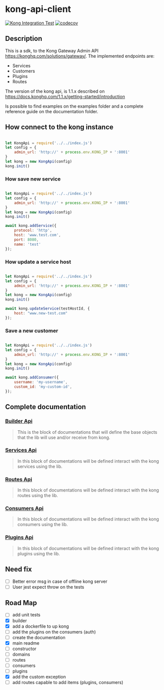 # kong-api-client

[![Kong Integration Test](https://github.com/vitorecomp/kong-api-client/actions/workflows/integration-tests.yml/badge.svg)](https://github.com/vitorecomp/kong-api-client/actions/workflows/integration-tests.yml)
[![codecov](https://codecov.io/gh/vitorecomp/kong-api-client/branch/master/graph/badge.svg)](https://codecov.io/gh/vitorecomp/kong-api-client)

## Description

This is a sdk, to the Kong Gateway Admin API <https://konghq.com/solutions/gateway/>. The implemented endpoints are:

- Services
- Customers
- Plugins
- Routes

The version of the kong api, is 1.1.x described on <https://docs.konghq.com/1.1.x/getting-started/introduction>

Is possible to find examples on the examples folder and a complete reference guide on the documentation folder.

## How connect to the kong instance

```javascript

let KongApi = require('../../index.js')
let config = {
    admin_url: 'http://' + process.env.KONG_IP + ':8001'
}
let kong = new KongApi(config)
kong.init()
```

### How save new service

```javascript

let KongApi = require('../../index.js')
let config = {
    admin_url: 'http://' + process.env.KONG_IP + ':8001'
}
let kong = new KongApi(config)
kong.init()

await kong.addService({
    protocol: 'http',
    host: 'www.test.com',
    port: 8080,
    name: 'test'
});

```

### How update a service host

```javascript

let KongApi = require('../../index.js')
let config = {
    admin_url: 'http://' + process.env.KONG_IP + ':8001'
}
let kong = new KongApi(config)
kong.init()

await kong.updateService(testHostId, {
    host: "www.new-test.com"
});

```

### Save a new customer

```javascript

let KongApi = require('../../index.js')
let config = {
    admin_url: 'http://' + process.env.KONG_IP + ':8001'
}
let kong = new KongApi(config)
kong.init()

await kong.addConsumer({
    username: 'my-username',
    custom_id: 'my-custom-id',
});

```

## Complete documentation

### [Builder Api](./documentation/init.md)

> This is the block of documentations that will define the base objects that the lib will use and/or receive from kong.

### [Services Api](./documentation/services.md)

> In this block of documentations will be defined interact with the kong services using the lib.

### [Routes Api](./documentation/routes.md)

> In this block of documentations will be defined interact with the kong routes using the lib.

### [Consumers Api](./documentation/consumers.md)

> In this block of documentations will be defined interact with the kong consumers using the lib.

### [Plugins Api](./documentation/plugins.md)

> In this block of documentations will be defined interact with the kong plugins using the lib.

## Need fix

- [ ] Better error msg in case of offline kong server
- [ ] User jest expect throw on the tests

## Road Map

- [ ] add unit tests
- [x] builder
- [x] add a dockerfile to up kong
- [ ] add the plugins on the consumers (auth)
- [ ] create the documentation
- [x] main readme
- [ ] constructor
- [ ] domains
- [ ] routes
- [ ] consumers
- [ ] plugins
- [x] add the custom exception
- [ ] add routes capable to add items (plugins, consumers)
